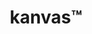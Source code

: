 ---
description: 把照片用波普艺术方式表达，非文艺青年勿用，不是那么简单的。
layout: post
results:
- primaryGenreName: Social Networking
  version: '1.0'
  artworkUrl100: http://a1489.phobos.apple.com/us/r1000/045/Purple/v4/c0/0f/de/c00fde27-2228-d4a4-150d-b667bee89a11/mzl.pipsgrwt.png
  trackViewUrl: https://itunes.apple.com/cn/app/kanvas/id653298682?mt=8&uo=4
  artworkUrl60: http://a1258.phobos.apple.com/us/r1000/009/Purple6/v4/de/14/e6/de14e6d2-c131-7509-e655-607725824ef2/icon.png
  sellerName: Tracks Media
  supportedDevices:
  - iPad23G
  - iPadThirdGen
  - iPhone5
  - iPodTouchFifthGen
  - iPadMini
  - iPodTouchourthGen
  - iPadFourthGen4G
  - iPadMini4G
  - iPadFourthGen
  - iPad2Wifi
  - iPhone4S
  - iPhone-3GS
  - iPodTouchThirdGen
  - iPhone4
  - iPadWifi
  - iPadThirdGen4G
  - iPad3G
  genres:
  - 社交
  trackName: kanvas™
  description: "Introducing Kanvas, a fun way to express yourself!  Kanvas
    is a fast, easy way for anyone to be creative.  Simply add text, stickers,
    painting and sound to a background to make a kanvas.  Share on tumblr,
    twitter and facebook.  \n\nDiscover other people’s creations and get inspired!
    \ \n\nFollow us on twitter @kanvas.  \n\nPlease email kanvas@tracks.io
    for feedback and questions.  \n\n____________________________________________\n\nKey
    Features\n-Choose from over 100 custom made backgrounds and your own photos
    to start your kanvas. Free and premium packs include walls, geometrics,
    artwork, memes, colors and more!\n\n-Add from over 150 stickers to spice
    up your kanvas. Free and premium packs include emoji, kanvy, love, pointers,
    gentleman, headwear, words and more!\n\n-Verbalize your thoughts and opinions
    with over 90 free and premium fonts!\n\n-Draw and paint on your kanvas
    with 7 paint brushes and endless colors!\n \n-Add sound to your kanvas
    by recording 60 second audio clips!\n\n-React to a kanvas with custom
    stickers\n\n-Share your kanvas to Tumblr, Facebook and Twitter\n\n-Follow
    people and tags to get inspired!"
  price: 0
  trackId: 653298682
  releaseDate: '2013-07-18T07:00:00Z'
  screenshotUrls:
  - http://a4.mzstatic.com/us/r1000/046/Purple/v4/72/7f/5b/727f5b81-405d-c98c-7d92-54c08ae436c8/mzl.rvdtcqke.1136x1136-75.jpg
  - http://a3.mzstatic.com/us/r1000/005/Purple6/v4/12/2d/18/122d18d4-1f46-29db-6fa9-8089d9752f49/mzl.thdmzfgm.1136x1136-75.jpg
  - http://a3.mzstatic.com/us/r1000/052/Purple4/v4/fa/76/ef/fa76efeb-cbff-5738-88e5-19fcc099e0ba/mzl.qqosmydr.1136x1136-75.jpg
  - http://a2.mzstatic.com/us/r1000/044/Purple4/v4/5d/26/fb/5d26fb91-5049-9f31-0af9-3db837ac52cc/mzl.rreoauqm.1136x1136-75.jpg
  - http://a4.mzstatic.com/us/r1000/053/Purple6/v4/f1/97/9c/f1979cb1-648f-371b-1677-49cef7c87cce/mzl.hymwirqu.1136x1136-75.jpg
  artistViewUrl: https://itunes.apple.com/cn/artist/tracks-media-inc./id438351523?uo=4
  primaryGenreId: 6005
  kind: software
  fileSizeBytes: '5415915'
  bundleId: ac.mytr.kanvas
  trackContentRating: 9+
  artistName: Tracks Media, Inc.
  trackCensoredName: kanvas™
  isGameCenterEnabled: false
  contentAdvisoryRating: 9+
  languageCodesISO2A:
  - EN
  features: &a []
  wrapperType: software
  artworkUrl512: http://a1489.phobos.apple.com/us/r1000/045/Purple/v4/c0/0f/de/c00fde27-2228-d4a4-150d-b667bee89a11/mzl.pipsgrwt.png
  formattedPrice: 免费
  artistId: 438351523
  genreIds:
  - '6005'
  currency: CNY
  ipadScreenshotUrls: *a
category: 社交
tags: tag1
resultCount: 1
title: kanvas™

---